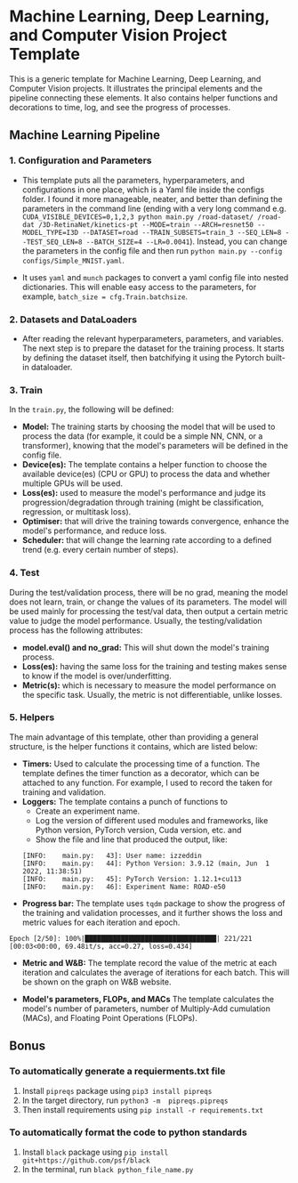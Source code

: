 # Machine Learning, Deep Learning, and Computer Vision Project Template
This is a generic template for Machine Learning, Deep Learning, and Computer Vision projects. It illustrates the principal elements and the pipeline connecting these elements. It also contains helper functions and decorations to time, log, and see the progress of processes. 

## Machine Learning Pipeline
### 1. Configuration and Parameters
* This template puts all the parameters, hyperparameters, and configurations in one place, which is a Yaml file inside the configs folder. I found it more manageable, neater, and better than defining the parameters in the command line (ending with a very long command e.g. `CUDA_VISIBLE_DEVICES=0,1,2,3 python main.py /road-dataset/ /road-dat /3D-RetinaNet/kinetics-pt --MODE=train --ARCH=resnet50 --MODEL_TYPE=I3D --DATASET=road --TRAIN_SUBSETS=train_3 --SEQ_LEN=8 --TEST_SEQ_LEN=8 --BATCH_SIZE=4 --LR=0.0041`). Instead, you can change the parameters in the config file and then run `python main.py --config configs/Simple_MNIST.yaml`.

* It uses `yaml` and `munch` packages to convert a yaml config file into nested dictionaries. This will enable easy access to the parameters, for example, `batch_size = cfg.Train.batchsize`.

### 2. Datasets and DataLoaders
* After reading the relevant hyperparameters, parameters, and variables. The next step is to prepare the dataset for the training process. It starts by defining the dataset itself, then batchifying it using the Pytorch built-in dataloader. 

### 3. Train
In the `train.py`, the following will be defined:
* **Model:** The training starts by choosing the model that will be used to process the data (for example, it could be a simple NN, CNN, or a transformer), knowing that the model's parameters will be defined in the config file.
* **Device(es):** The template contains a helper function to choose the available device(es) (CPU or GPU) to process the data and whether multiple GPUs will be used. 
* **Loss(es):** used to measure the model's performance and judge its progression/degradation through training (might be classification, regression, or multitask loss).
* **Optimiser:** that will drive the training towards convergence, enhance the model's performance, and reduce loss.
* **Scheduler:** that will change the learning rate according to a defined trend (e.g. every certain number of steps).

### 4. Test
During the test/validation process, there will be no grad, meaning the model does not learn, train, or change the values of its parameters. The model will be used mainly for processing the test/val data, then output a certain metric value to judge the model performance. Usually, the testing/validation process has the following attributes:
* **model.eval() and no_grad:** This will shut down the model's training process.  
* **Loss(es):** having the same loss for the training and testing makes sense to know if the model is over/underfitting.
* **Metric(s):** which is necessary to measure the model performance on the specific task. Usually, the metric is not differentiable, unlike losses.

### 5. Helpers
The main advantage of this template, other than providing a general structure, is the helper functions it contains, which are listed below:
* **Timers:** Used to calculate the processing time of a function. The template defines the timer function as a decorator, which can be attached to any function. For example, I used to record the taken for training and validation.
* **Loggers:** The template contains a punch of functions to 
  * Create an experiment name.
  * Log the version of different used modules and frameworks, like Python version, PyTorch version, Cuda version, etc. and 
  * Show the file and line that produced the output, like:
   ```
  [INFO:    main.py:   43]: User name: izzeddin
  [INFO:    main.py:   44]: Python Version: 3.9.12 (main, Jun  1 2022, 11:38:51)
  [INFO:    main.py:   45]: PyTorch Version: 1.12.1+cu113
  [INFO:    main.py:   46]: Experiment Name: ROAD-e50
  ```
* **Progress bar:** The template uses `tqdm` package to show the progress of the training and validation processes, and it further shows the loss and metric values for each iteration and epoch. 
```
Epoch [2/50]: 100%|█████████████████████████████████| 221/221 [00:03<00:00, 69.48it/s, acc=0.27, loss=0.434]
```

* **Metric and W&B:** The template record the value of the metric at each iteration and calculates the average of iterations for each batch. This will be shown on the graph on W&B website. 

* **Model's parameters, FLOPs, and MACs** The template calculates the model's number of parameters, number of Multiply-Add cumulation (MACs), and Floating Point Operations (FLOPs).

## Bonus
### To automatically generate a requierments.txt file
1. Install `pipreqs` package using `pip3 install pipreqs`
2. In the target directory, run `python3 -m  pipreqs.pipreqs`
3. Then install requirements using `pip install -r requirements.txt`

### To automatically format the code to python standards
1. Install `black` package using `pip install git+https://github.com/psf/black`
2. In the terminal, run `black python_file_name.py`

